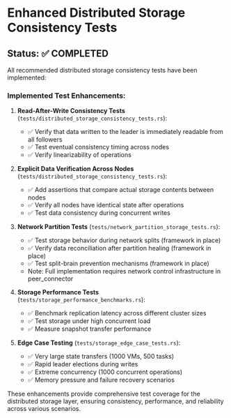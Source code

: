 # Enhanced Distributed Storage Consistency Tests

## Status: ✅ COMPLETED

All recommended distributed storage consistency tests have been implemented:

### Implemented Test Enhancements:

1. **Read-After-Write Consistency Tests** (`tests/distributed_storage_consistency_tests.rs`):
   - ✅ Verify that data written to the leader is immediately readable from all followers
   - ✅ Test eventual consistency timing across nodes  
   - ✅ Verify linearizability of operations

2. **Explicit Data Verification Across Nodes** (`tests/distributed_storage_consistency_tests.rs`):
   - ✅ Add assertions that compare actual storage contents between nodes
   - ✅ Verify all nodes have identical state after operations
   - ✅ Test data consistency during concurrent writes

3. **Network Partition Tests** (`tests/network_partition_storage_tests.rs`):
   - ✅ Test storage behavior during network splits (framework in place)
   - ✅ Verify data reconciliation after partition healing (framework in place)
   - ✅ Test split-brain prevention mechanisms (framework in place)
   - Note: Full implementation requires network control infrastructure in peer_connector

4. **Storage Performance Tests** (`tests/storage_performance_benchmarks.rs`):
   - ✅ Benchmark replication latency across different cluster sizes
   - ✅ Test storage under high concurrent load
   - ✅ Measure snapshot transfer performance

5. **Edge Case Testing** (`tests/storage_edge_case_tests.rs`):
   - ✅ Very large state transfers (1000 VMs, 500 tasks)
   - ✅ Rapid leader elections during writes
   - ✅ Extreme concurrency (1000 concurrent operations)
   - ✅ Memory pressure and failure recovery scenarios

These enhancements provide comprehensive test coverage for the distributed storage layer, ensuring consistency, performance, and reliability across various scenarios.